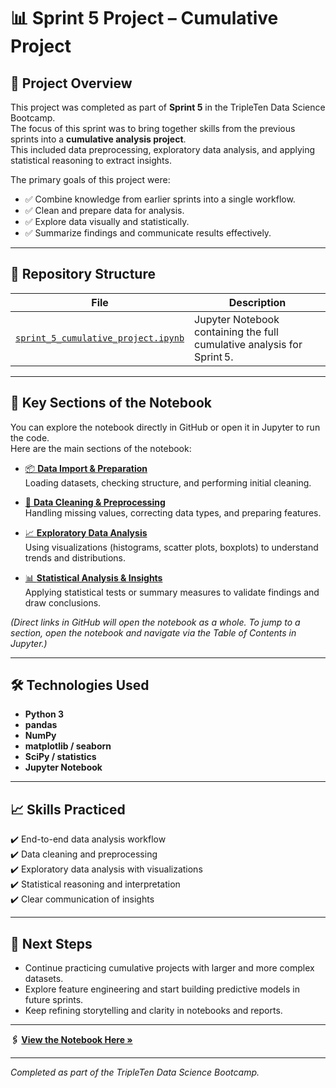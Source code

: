 # 📊 Sprint 5 Project – Cumulative Project

## 📌 Project Overview
This project was completed as part of **Sprint 5** in the TripleTen Data Science Bootcamp.  
The focus of this sprint was to bring together skills from the previous sprints into a **cumulative analysis project**.  
This included data preprocessing, exploratory data analysis, and applying statistical reasoning to extract insights.

The primary goals of this project were:
- ✅ Combine knowledge from earlier sprints into a single workflow.
- ✅ Clean and prepare data for analysis.
- ✅ Explore data visually and statistically.
- ✅ Summarize findings and communicate results effectively.

---

## 📂 Repository Structure
| File | Description |
|------|-------------|
| [`sprint_5_cumulative_project.ipynb`](sprint_5_cumulative_project.ipynb) | Jupyter Notebook containing the full cumulative analysis for Sprint 5. |

---

## 🚀 Key Sections of the Notebook
You can explore the notebook directly in GitHub or open it in Jupyter to run the code.  
Here are the main sections of the notebook:

- [📦 **Data Import & Preparation**](sprint_5_cumulative_project.ipynb)  
  Loading datasets, checking structure, and performing initial cleaning.

- [🧹 **Data Cleaning & Preprocessing**](sprint_5_cumulative_project.ipynb)  
  Handling missing values, correcting data types, and preparing features.

- [📈 **Exploratory Data Analysis**](sprint_5_cumulative_project.ipynb)  
  Using visualizations (histograms, scatter plots, boxplots) to understand trends and distributions.

- [📊 **Statistical Analysis & Insights**](sprint_5_cumulative_project.ipynb)  
  Applying statistical tests or summary measures to validate findings and draw conclusions.

*(Direct links in GitHub will open the notebook as a whole. To jump to a section, open the notebook and navigate via the Table of Contents in Jupyter.)*

---

## 🛠️ Technologies Used
- **Python 3**
- **pandas**
- **NumPy**
- **matplotlib / seaborn**
- **SciPy / statistics**
- **Jupyter Notebook**

---

## 📈 Skills Practiced
✔️ End-to-end data analysis workflow  
✔️ Data cleaning and preprocessing  
✔️ Exploratory data analysis with visualizations  
✔️ Statistical reasoning and interpretation  
✔️ Clear communication of insights

---

## 📌 Next Steps
- Continue practicing cumulative projects with larger and more complex datasets.  
- Explore feature engineering and start building predictive models in future sprints.  
- Keep refining storytelling and clarity in notebooks and reports.

---

**🖇️ [View the Notebook Here »](sprint_5_cumulative_project.ipynb)**

---
*Completed as part of the TripleTen Data Science Bootcamp.*
